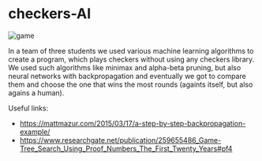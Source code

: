 # checkers-AI
![game](https://user-images.githubusercontent.com/59509836/152882738-58a80f5b-a46a-465e-a3fd-7de48453fa11.gif)

In a team of three students we used various machine learning algorithms to create a program, which plays checkers without using any checkers library. We used such algorithms like minimax and alpha-beta pruning, but also neural networks with backpropagation and eventually we got to compare them and choose the one that wins the most rounds (againts itself, but also agains a human).

Useful links:
* https://mattmazur.com/2015/03/17/a-step-by-step-backpropagation-example/
* https://www.researchgate.net/publication/259655486_Game-Tree_Search_Using_Proof_Numbers_The_First_Twenty_Years#pf4

